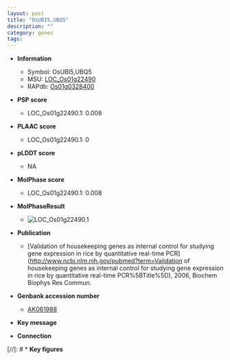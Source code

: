 ```yaml
---
layout: post
title: "OsUBI5,UBQ5"
description: ""
category: genes
tags: 
---
```


* **Information**  
    + Symbol: OsUBI5,UBQ5  
    + MSU: [LOC_Os01g22490](http://rice.plantbiology.msu.edu/cgi-bin/ORF_infopage.cgi?orf=LOC_Os01g22490)  
    + RAPdb: [Os01g0328400](http://rapdb.dna.affrc.go.jp/viewer/gbrowse_details/irgsp1?name=Os01g0328400)  

* **PSP score**  
    + LOC_Os01g22490.1: 0.008 

* **PLAAC score**  
    + LOC_Os01g22490.1: 0 

* **pLDDT score**
    + NA


* **MolPhase score**
    + LOC_Os01g22490.1: 0.008

* **MolPhaseResult**
    + ![LOC_Os01g22490.1](https://ricepsp.github.io/pictures/LOC_Os01g/LOC_Os01g22490.1.png)

* **Publication**  
    + [Validation of housekeeping genes as internal control for studying gene expression in rice by quantitative real-time PCR](http://www.ncbi.nlm.nih.gov/pubmed?term=Validation of housekeeping genes as internal control for studying gene expression in rice by quantitative real-time PCR%5BTitle%5D), 2006, Biochem Biophys Res Commun.

* **Genbank accession number**  
    + [AK061988](http://www.ncbi.nlm.nih.gov/nuccore/AK061988)

* **Key message**  

* **Connection**  

[//]: # * **Key figures**  


